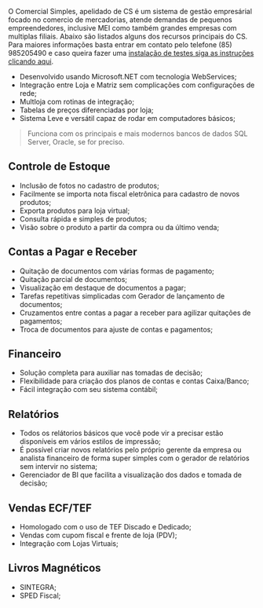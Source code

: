 O Comercial Simples, apelidado de CS é um sistema de gestão empresárial focado no comercio de mercadorias, atende demandas de pequenos empreendedores, inclusive MEI como também grandes empresas com multiplas filiais. Abaixo são listados alguns dos recursos principais do CS. Para maiores informações basta entrar em contato pelo telefone (85) 985205490 e caso queira fazer uma [instalação de testes siga as instruções clicando aqui](./support).

* Desenvolvido usando Microsoft.NET com tecnologia WebServices;
* Integração entre Loja e Matriz sem complicações com configurações de rede;
* Multloja com rotinas de integração;
* Tabelas de preços diferenciadas por loja;
* Sistema Leve e versátil capaz de rodar em computadores básicos;

> Funciona com os principais e mais modernos bancos de dados SQL Server, Oracle, se for preciso.

## Controle de Estoque

* Inclusão de fotos no cadastro de produtos;
* Facilmente se importa nota fiscal eletrônica para cadastro de novos produtos;
* Exporta produtos para loja virtual;
* Consulta rápida e simples de produtos;
* Visão sobre o produto a partir da compra ou da último venda;

## Contas a Pagar e Receber

* Quitação de documentos com várias formas de pagamento;
* Quitação parcial de documentos;
* Visualização em destaque de documentos a pagar;
* Tarefas repetítivas simplicadas com Gerador de lançamento de documentos;
* Cruzamentos entre contas a pagar a receber para agilizar quitações de pagamentos;
* Troca de documentos para ajuste de contas e pagamentos;

## Financeiro

* Solução completa para auxiliar nas tomadas de decisão;
* Flexibilidade para criação dos planos de contas e contas Caixa/Banco;
* Fácil integração com seu sistema contábil;

## Relatórios 

* Todos os relátorios básicos que você pode vir a precisar estão disponíveis em vários estilos de impressão;
* É possível criar novos relatórios pelo próprio gerente da empresa ou analista financeiro de forma super simples com o gerador de relatórios sem intervir no sistema;
* Gerenciador de BI que facilita a visualização dos dados e tomada de decisão;

## Vendas ECF/TEF

* Homologado com o uso de TEF Discado e Dedicado;
* Vendas com cupom fiscal e frente de loja (PDV);
* Integração com Lojas Virtuais;

## Livros Magnéticos

* SINTEGRA;
* SPED Fiscal;
